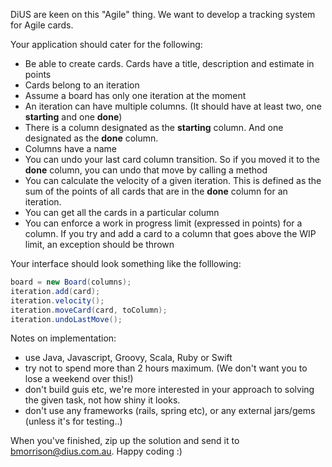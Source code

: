 DiUS are keen on this "Agile" thing. We want to develop a tracking system for Agile cards. 

Your application should cater for the following: 

* Be able to create cards. Cards have a title, description and estimate in points
* Cards belong to an iteration
* Assume a board has only one iteration at the moment
* An iteration can have multiple columns. (It should have at least two, one **starting** and one **done**)
* There is a column designated as the **starting** column. And one designated as the **done** column.
* Columns have a name
* You can undo your last card column transition. So if you moved it to the **done** column, you can undo that move by calling a method
* You can calculate the velocity of a given iteration. This is defined as the sum of the points of all cards that are in the **done** column for an iteration.
* You can get all the cards in a particular column
* You can enforce a work in progress limit (expressed in points) for a column. If you try and add a card to a column that goes above the WIP limit, an exception should be thrown 

Your interface should look something like the folllowing:
```java
board = new Board(columns);
iteration.add(card);
iteration.velocity();
iteration.moveCard(card, toColumn);
iteration.undoLastMove();
```

Notes on implementation:

* use Java, Javascript, Groovy, Scala, Ruby or Swift
* try not to spend more than 2 hours maximum. (We don't want you to lose a weekend over this!)
* don't build guis etc, we're more interested in your approach to solving the given task, not how shiny it looks.
* don't use any frameworks (rails, spring etc), or any external jars/gems (unless it's for testing..)

When you've finished, zip up the solution and send it to bmorrison@dius.com.au. Happy coding :)